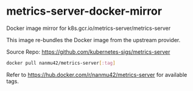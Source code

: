 # metrics-server-docker-mirror

Docker image mirror for k8s.gcr.io/metrics-server/metrics-server

This image re-bundles the Docker image from the upstream provider.

Source Repo: https://github.com/kubernetes-sigs/metrics-server

```bash
docker pull nanmu42/metrics-server[:tag]
```

Refer to https://hub.docker.com/r/nanmu42/metrics-server for available tags.
